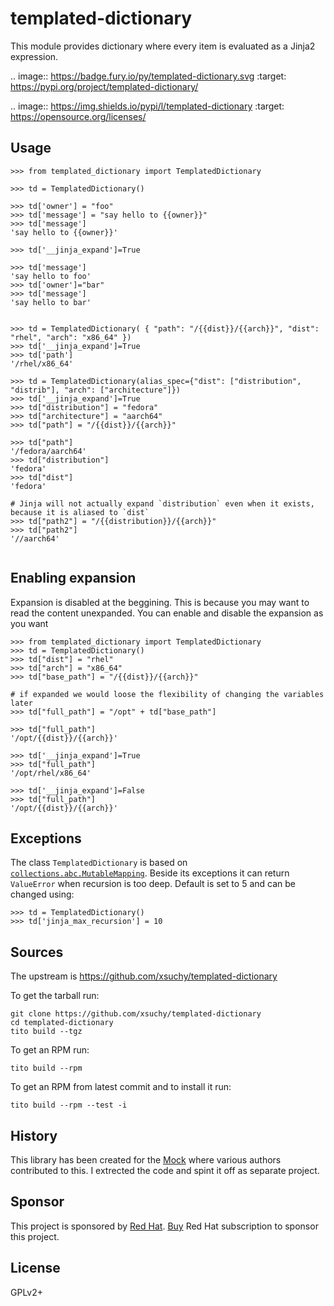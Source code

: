 # templated-dictionary

This module provides dictionary where every item is evaluated as a Jinja2 expression.


.. image:: https://badge.fury.io/py/templated-dictionary.svg
        :target: https://pypi.org/project/templated-dictionary/

.. image:: https://img.shields.io/pypi/l/templated-dictionary
        :target: https://opensource.org/licenses/

## Usage

```
>>> from templated_dictionary import TemplatedDictionary

>>> td = TemplatedDictionary()

>>> td['owner'] = "foo"
>>> td['message'] = "say hello to {{owner}}"
>>> td['message']
'say hello to {{owner}}'

>>> td['__jinja_expand']=True

>>> td['message']
'say hello to foo'
>>> td['owner']="bar"
>>> td['message']
'say hello to bar'


>>> td = TemplatedDictionary( { "path": "/{{dist}}/{{arch}}", "dist": "rhel", "arch": "x86_64" })
>>> td['__jinja_expand']=True
>>> td['path']
'/rhel/x86_64'

>>> td = TemplatedDictionary(alias_spec={"dist": ["distribution", "distrib"], "arch": ["architecture"]})
>>> td['__jinja_expand']=True
>>> td["distribution"] = "fedora"
>>> td["architecture"] = "aarch64"
>>> td["path"] = "/{{dist}}/{{arch}}"

>>> td["path"]
'/fedora/aarch64'
>>> td["distribution"]
'fedora'
>>> td["dist"]
'fedora'

# Jinja will not actually expand `distribution` even when it exists, because it is aliased to `dist`
>>> td["path2"] = "/{{distribution}}/{{arch}}"
>>> td["path2"]
'//aarch64'


```

## Enabling expansion

Expansion is disabled at the beggining. This is because you may want to read the content unexpanded. You can enable and disable the expansion as you want

```
>>> from templated_dictionary import TemplatedDictionary
>>> td = TemplatedDictionary()
>>> td["dist"] = "rhel"
>>> td["arch"] = "x86_64"
>>> td["base_path"] = "/{{dist}}/{{arch}}"

# if expanded we would loose the flexibility of changing the variables later
>>> td["full_path"] = "/opt" + td["base_path"]

>>> td["full_path"]
'/opt/{{dist}}/{{arch}}'

>>> td['__jinja_expand']=True
>>> td["full_path"]
'/opt/rhel/x86_64'

>>> td['__jinja_expand']=False
>>> td["full_path"]
'/opt/{{dist}}/{{arch}}'
```


## Exceptions

The class `TemplatedDictionary` is based on [`collections.abc.MutableMapping`](https://docs.python.org/3/library/collections.abc.html#collections.abc.MutableMapping). Beside its exceptions it can return `ValueError` when recursion is too deep. Default is set to 5 and can be changed using:

```
>>> td = TemplatedDictionary()
>>> td['jinja_max_recursion'] = 10
```

## Sources

The upstream is https://github.com/xsuchy/templated-dictionary

To get the tarball run:

```
git clone https://github.com/xsuchy/templated-dictionary
cd templated-dictionary
tito build --tgz
```

To get an RPM run:

```
tito build --rpm
```

To get an RPM from latest commit and to install it run:

```
tito build --rpm --test -i
```

## History

This library has been created for the [Mock](https://github.com/rpm-software-management/mock/) where various authors contributed to this. I extrected the code and spint it off as separate project.

## Sponsor

This project is sponsored by [Red Hat](https://www.redhat.com/). [Buy](https://www.redhat.com/en/store) Red Hat subscription to sponsor this project.

## License

GPLv2+
